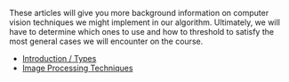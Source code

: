 These articles will give you more background information on computer vision techniques we might implement in our algorithm. 
Ultimately, we will have to determine which ones to use and how to threshold to satisfy the most general cases we will encounter on the course. 

- [Introduction / Types](https://heartbeat.comet.ml/the-5-computer-vision-techniques-that-will-change-how-you-see-the-world-1ee19334354b)
- [Image Processing Techniques](https://towardsdatascience.com/computer-vision-for-beginners-part-2-29b3f9151874 )
